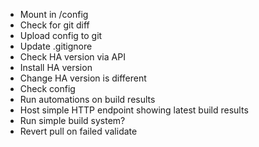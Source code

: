 - Mount in /config
- Check for git diff
- Upload config to git
- Update .gitignore
- Check HA version via API
- Install HA version
- Change HA version is different
- Check config
- Run automations on build results
- Host simple HTTP endpoint showing latest build results
- Run simple build system?
- Revert pull on failed validate

